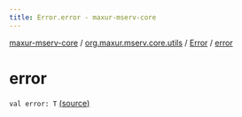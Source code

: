 ```yaml
---
title: Error.error - maxur-mserv-core
---
```


[maxur-mserv-core](../../index.html) / [org.maxur.mserv.core.utils](../index.html) / [Error](index.html) / [error](.)

# error

`val error: T` [(source)](https://github.com/myunusov/maxur-mserv/tree/master/maxur-mserv-core/src/main/kotlin/org/maxur/mserv/core/utils/Either.kt#L40)